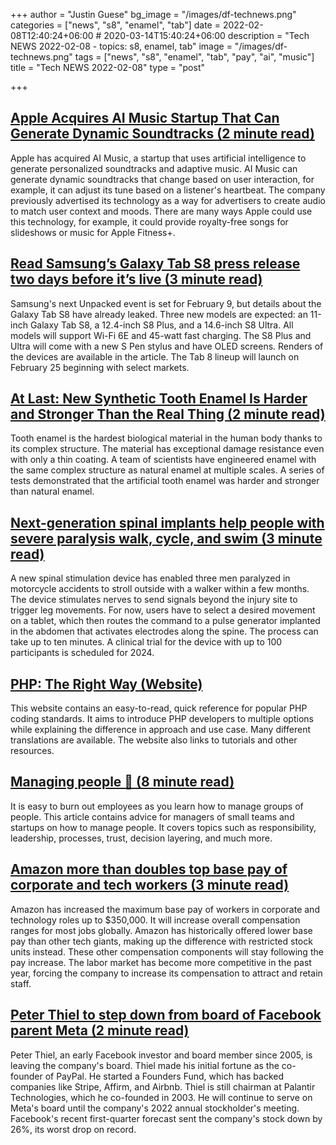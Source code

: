 +++
author = "Justin Guese"
bg_image = "/images/df-technews.png"
categories = ["news", "s8", "enamel", "tab"]
date = 2022-02-08T12:40:24+06:00 # 2020-03-14T15:40:24+06:00
description = "Tech NEWS 2022-02-08 - topics: s8, enamel, tab"
image = "/images/df-technews.png"
tags = ["news", "s8", "enamel", "tab", "pay", "ai", "music"]
title = "Tech NEWS 2022-02-08"
type = "post"

+++

## [Apple Acquires AI Music Startup That Can Generate Dynamic Soundtracks (2 minute read)](https://www.macrumors.com/2022/02/07/apple-acquires-ai-music/)

Apple has acquired AI Music, a startup that uses artificial intelligence to generate personalized soundtracks and adaptive music. AI Music can generate dynamic soundtracks that change based on user interaction, for example, it can adjust its tune based on a listener's heartbeat. The company previously advertised its technology as a way for advertisers to create audio to match user context and moods. There are many ways Apple could use this technology, for example, it could provide royalty-free songs for slideshows or music for Apple Fitness+.

## [Read Samsung’s Galaxy Tab S8 press release two days before it’s live (3 minute read)](https://www.theverge.com/2022/2/7/22922631/samsung-galaxy-tab-s8-lineup-leaks-renders-evan-blass-press-release?scrolla=5eb6d68b7fedc32c19ef33b4)

Samsung's next Unpacked event is set for February 9, but details about the Galaxy Tab S8 have already leaked. Three new models are expected: an 11-inch Galaxy Tab S8, a 12.4-inch S8 Plus, and a 14.6-inch S8 Ultra. All models will support Wi-Fi 6E and 45-watt fast charging. The S8 Plus and Ultra will come with a new S Pen stylus and have OLED screens. Renders of the devices are available in the article. The Tab 8 lineup will launch on February 25 beginning with select markets.

## [At Last: New Synthetic Tooth Enamel Is Harder and Stronger Than the Real Thing (2 minute read)](https://scitechdaily.com/at-last-new-synthetic-tooth-enamel-is-harder-and-stronger-than-the-real-thing/)

Tooth enamel is the hardest biological material in the human body thanks to its complex structure. The material has exceptional damage resistance even with only a thin coating. A team of scientists have engineered enamel with the same complex structure as natural enamel at multiple scales. A series of tests demonstrated that the artificial tooth enamel was harder and stronger than natural enamel.

## [Next-generation spinal implants help people with severe paralysis walk, cycle, and swim (3 minute read)](https://www.science.org/content/article/next-generation-spinal-implants-help-people-severe-paralysis-walk-cycle-and-swim)

A new spinal stimulation device has enabled three men paralyzed in motorcycle accidents to stroll outside with a walker within a few months. The device stimulates nerves to send signals beyond the injury site to trigger leg movements. For now, users have to select a desired movement on a tablet, which then routes the command to a pulse generator implanted in the abdomen that activates electrodes along the spine. The process can take up to ten minutes. A clinical trial for the device with up to 100 participants is scheduled for 2024.

## [PHP: The Right Way (Website)](https://phptherightway.com/)

This website contains an easy-to-read, quick reference for popular PHP coding standards. It aims to introduce PHP developers to multiple options while explaining the difference in approach and use case. Many different translations are available. The website also links to tutorials and other resources.

## [Managing people 🤯 (8 minute read)](https://klinger.io/posts/managing-people-%F0%9F%A4%AF)

It is easy to burn out employees as you learn how to manage groups of people. This article contains advice for managers of small teams and startups on how to manage people. It covers topics such as responsibility, leadership, processes, trust, decision layering, and much more.

## [Amazon more than doubles top base pay of corporate and tech workers (3 minute read)](https://siliconangle.com/2022/02/07/amazon-doubles-top-base-pay-corporate-tech-workers/)

Amazon has increased the maximum base pay of workers in corporate and technology roles up to $350,000. It will increase overall compensation ranges for most jobs globally. Amazon has historically offered lower base pay than other tech giants, making up the difference with restricted stock units instead. These other compensation components will stay following the pay increase. The labor market has become more competitive in the past year, forcing the company to increase its compensation to attract and retain staff.

## [Peter Thiel to step down from board of Facebook parent Meta (2 minute read)](https://www.cnbc.com/2022/02/07/peter-thiel-to-step-down-from-facebook-board.html/1/0100017ed9070a39-5680d4aa-0f73-4295-bd4a-c9c3ffe407c9-000000/i0CU5jj08iLZWklLGyPzbJzq4V02FMzOnG7XLWdve7c=236)

Peter Thiel, an early Facebook investor and board member since 2005, is leaving the company's board. Thiel made his initial fortune as the co-founder of PayPal. He started a Founders Fund, which has backed companies like Stripe, Affirm, and Airbnb. Thiel is still chairman at Palantir Technologies, which he co-founded in 2003. He will continue to serve on Meta's board until the company's 2022 annual stockholder's meeting. Facebook's recent first-quarter forecast sent the company's stock down by 26%, its worst drop on record.


